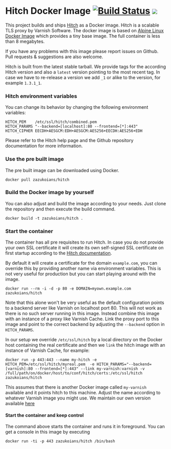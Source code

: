 # Hitch Docker Image [![Build Status](https://travis-ci.org/zazukoians/docker-hitch.svg)](https://travis-ci.org/zazukoians/docker-hitch) [![](https://imagelayers.io/badge/zazukoians/hitch:latest.svg)](https://imagelayers.io/?images=zazukoians/hitch:latest 'Get your own badge on imagelayers.io')

This project builds and ships [Hitch](https://github.com/varnish/hitch) as a Docker image. Hitch is a scalable TLS proxy by Varnish Software. The docker image is based on [Alpine Linux Docker Image](http://gliderlabs.viewdocs.io/docker-alpine/) which provides a tiny base image. The full container is less than 8 megabytes.

If you have any problems with this image please report issues on Github. Pull requests & suggestions are also welcome.

Hitch is built from the latest stable tarball. We provide tags for the according Hitch version and also a `latest` version pointing to the most recent tag. In case we have to re-release a version we add `_1` or alike to the version, for example `1.3.1_1`.

### Hitch environment variables

You can change its behavior by changing the following environment variables:

    HITCH_PEM    /etc/ssl/hitch/combined.pem
    HITCH_PARAMS "--backend=[localhost]:80 --frontend=[*]:443"
    HITCH_CIPHER EECDH+AESGCM:EDH+AESGCM:AES256+EECDH:AES256+EDH

Please refer to the Hitch help page and the Github repository documentation for more information. 

### Use the pre built image

The pre built image can be downloaded using Docker.

    docker pull zazukoians/hitch


### Build the Docker image by yourself

You can also adjust and build the image according to your needs. Just clone the repository and then execute the build command.

    docker build -t zazukoians/hitch .


### Start the container

The container has all pre requisites to run Hitch. In case you do not provide your own SSL certificate it will create its own self-signed SSL certificate on first startup according to the [Hitch documentation](https://github.com/varnish/hitch/blob/master/docs/certificates.md).

By default it will create a certificate for the domain `example.com`, you can override this by providing another name via environment variables. This is not very useful for production but you can start playing around with the image.

    docker run --rm -i -d -p 80 -e DOMAIN=myown.example.com zazukoians/hitch

Note that this alone won't be very useful as the default configuration points to a backend server like Varnish on localhost port 80. This will not work as there is no such server running in this image. Instead combine this image with an instance of a proxy like Varnish Cache. Link the proxy port to this image and point to the correct backend by adjusting the `--backend` option in `HITCH_PARAMS`.

In our setup we override `/etc/ssl/hitch` by a local directory on the Docker host containing the real certificate and then we `link` the hitch image with an instance of Varnish Cache, for example:

    docker run -p 443:443 --name my-hitch -e HITCH_PEM=/etc/ssl/hitch/myreal.pem  -e HITCH_PARAMS="--backend=[varnish]:80 --frontend=[*]:443" --link my-varnish:varnish -v /full/path/on/docker/host/to/conf/hitch/certs:/etc/ssl/hitch zazukoians/hitch

This assumes that there is another Docker image called `my-varnish` available and it points hitch to this machine. Adjust the name according to whatever Varnish image you might use. We maintain our own version available [here](https://github.com/zazukoians/docker-varnish) 

#### Start the container and keep control

The command above starts the container and runs it in foreground. You can get a console in this image by executing

    docker run -ti -p 443 zazukoians/hitch /bin/bash
